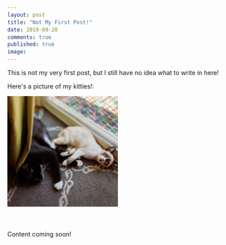 ```yaml
---
layout: post
title: "Not My First Post!"
date: 2019-09-28
comments: true
published: true
image:
---
```


This is not my very first post, but I still have no idea what to write in here!

Here's a picture of my kitties!:

<img height="50%" width="50%" src="/teddy-leelu.jpg" alt="fur babies">
<br><br><br><br>
Content coming soon!
